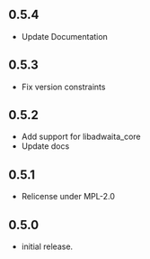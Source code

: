 ## 0.5.4

* Update Documentation
 
## 0.5.3

* Fix version constraints

## 0.5.2

* Add support for libadwaita_core
* Update docs

## 0.5.1

* Relicense under MPL-2.0

## 0.5.0

* initial release.
